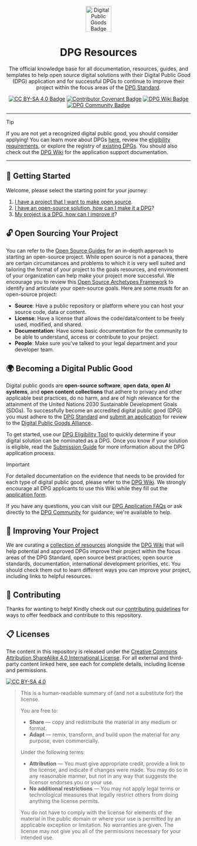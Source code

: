 <div align="center">

<img src="https://raw.githubusercontent.com/DPGAlliance/dpg-community/main/assets/dpg-badge.png" width="70" alt="Digital Public Goods Badge">

# DPG Resources

The official knowledge base for all documentation, resources, guides, and templates to help open source digital solutions with their Digital Public Good (DPG) application and for successful DPGs to continue to improve their project within the focus areas of the [DPG Standard](https://digitalpublicgoods.net/standard).

[![CC BY-SA 4.0 Badge][cc-by-sa-shield]](LICENSE) [![Contributor Covenant Badge][code-of-conduct-shield]](https://github.com/DPGAlliance/.github/blob/main/CODE_OF_CONDUCT.md) [![DPG Wiki Badge](https://img.shields.io/badge/DPG-Wiki-82dbe1?logo=github)](https://github.com/DPGAlliance/dpg-resources/wiki) [![DPG Community Badge](https://img.shields.io/badge/DPG-Community-3333ab?logo=github)](https://github.com/DPGAlliance/dpg-community)

</div>

---

> [!TIP]
>
> If you are not yet a recognized digital public good, you should consider applying! You can learn more about DPGs [here](https://digitalpublicgoods.net/digital-public-goods), review the [eligibility requirements](https://digitalpublicgoods.net/submission-guide/), or explore the registry of [existing DPGs](https://digitalpublicgoods.net/registry). You should also check out the [DPG Wiki](https://github.com/DPGAlliance/dpg-resources/wiki) for the application support documentation.

---

## 🙋 Getting Started

Welcome, please select the starting point for your journey:

1. [I have a project that I want to make open source](#open-sourcing-your-project).
2. [I have an open-source solution, how can I make it a DPG](#becoming-a-digital-public-good)?
3. [My project is a DPG, how can I improve it](#improving-your-project)?

## 🔓 Open Sourcing Your Project

You can refer to the [Open Source Guides](https://opensource.guide/starting-a-project) for an in-depth approach to starting an open-source project. While open source is not a panacea, there are certain circumstances and problems to which it is very well suited and tailoring the format of your project to the goals resources, and environment of your organization can help make your project more successful. We encourage you to review this [Open Source Archetypes Framework](https://opentechstrategies.com/archetypes-files/open-source-archetypes-v2.pdf) to identify and articulate your open-source goals. Here are some _musts_ for an open-source project:

- **Source**: Have a public repository or platform where you can host your source code, data or content.
- **License**: Have a license that allows the code/data/content to be freely used, modified, and shared. 
- **Documentation**: Have some basic documentation for the community to be able to understand, access or contribute to your project.  
- **People**: Make sure you've talked to your legal department and your developer team.

## 🌍 Becoming a Digital Public Good

Digital public goods are **open-source software**, **open data**, **open AI systems**, and **open content collections** that adhere to privacy and other applicable best practices, do no harm, and are of high relevance for the attainment of the United Nations 2030 Sustainable Development Goals (SDGs). To successfully become an accredited digital public good (DPG) you must adhere to the [DPG Standard](https://digitalpublicgoods.net/standard) and [submit an application](http://app.digitalpublicgoods.net/signup) for review to the [Digital Public Goods Alliance](https://digitalpublicgoods.net/governance).

To get started, use our [DPG Eligibility Tool](https://digitalpublicgoods.net/eligibility) to quickly determine if your digital solution can be nominated as a DPG. Once you know if your solution is eligible, read the [Submission Guide](https://digitalpublicgoods.net/submission-guide) for more information about the DPG application process.

> [!IMPORTANT]
>
> For detailed documentation on the evidence that needs to be provided for each type of digital public good, please refer to the [DPG Wiki](https://github.com/DPGAlliance/dpg-resources/wiki). We strongly encourage all DPG applicants to use this Wiki while they fill out the [application form](https://app.digitalpublicgoods.net/signup).

If you have any questions, you can visit our [DPG Application FAQs](https://digitalpublicgoods.net/digital-public-goods/faqs) or ask directly to the [DPG Community](https://github.com/DPGAlliance/dpg-community/discussions/categories/q-a-help-wanted) for guidance; we're available to help.

## 🚀 Improving Your Project

We are curating a [collection of resources](./docs/) alongside the [DPG Wiki](https://github.com/DPGAlliance/dpg-resources/wiki) that will help potential and approved DPGs improve their project within the focus areas of the DPG Standard, open source best practices, open source standards, documentation, international development priorities, etc. You should check them out to learn different ways you can improve your project, including links to helpful resources.

## 🙌 Contributing

Thanks for wanting to help! Kindly check out our [contributing guidelines](/CONTRIBUTING.md) for ways to offer feedback and contribute to this repository.

## 📋 Licenses

The content in this repository is released under the [Creative Commons Attribution ShareAlike 4.0 International License](LICENSE). For all external and third-party content linked here, see each for complete details, including license and permissions.

[![CC BY-SA 4.0][cc-by-sa-image]](LICENSE)

> This is a human-readable summary of (and not a substitute for) the license.
> 
> You are free to:
> * **Share** — copy and redistribute the material in any medium or format.
> * **Adapt** — remix, transform, and build upon the material
for any purpose, even commercially.
> 
> Under the following terms:
> 
> * **Attribution** — You must give appropriate credit, provide a link to the license, and indicate if changes were made. You may do so in any reasonable manner, but not in any way that suggests the licensor endorses you or your use.
> * **No additional restrictions** — You may not apply legal terms or technological measures that legally restrict others from doing anything the license permits.
>
> You do not have to comply with the license for elements of the material in the public domain or where your use is permitted by an applicable exception or limitation.
> No warranties are given. The license may not give you all of the permissions necessary for your intended use.

[cc-by-sa-image]: https://licensebuttons.net/l/by-sa/4.0/88x31.png
[cc-by-sa-shield]: https://img.shields.io/badge/License-CC%20BY--SA%204.0-lightgrey.svg
[code-of-conduct-shield]: https://img.shields.io/badge/Contributor%20Covenant-v2.0%20adopted-ff69b4.svg